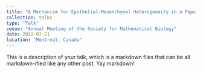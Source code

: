 ```yaml
---
title: "A Mechanism for Epithelial-Mesenchymal Heterogeneity in a Population of Cancer Cells"
collection: talks
type: "Talk"
venue: "Annual Meeting of the Society for Mathematical Biology"
date: 2019-07-21
location: "Montreal, Canada"
---
```


This is a description of your talk, which is a markdown files that can be all markdown-ified like any other post. Yay markdown!
